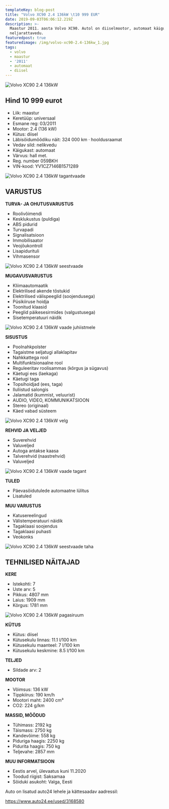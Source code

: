```yaml
---
templateKey: blog-post
title: "Volvo XC90 2.4 136kW \t10 999 EUR"
date: 2019-09-03T06:06:12.219Z
description: >-
  Maastur 2011. aasta Volvo XC90. Autol on diiselmootor, automaat käigukast ja
  neljarattavedu.
featuredpost: true
featuredimage: /img/volvo-xc90-2.4-136kw_1.jpg
tags:
  - volvo
  - maastur
  - '2011'
  - automaat
  - diisel
---
```

![Volvo XC90 2.4 136kW](/img/volvo-xc90-2.4-136kw_1.jpg "Volvo XC90 2.4 136kW")

## Hind 10 999 eurot

* Liik:	maastur
* Keretüüp:	universaal
* Esmane reg:	03/2011
* Mootor:	2.4 (136 kW)
* Kütus:	diisel
* Läbisõidumõõdiku näit:	324 000 km · hooldusraamat
* Vedav sild:	nelikvedu
* Käigukast:	automaat
* Värvus:	hall met.
* Reg. number	059BKH
* VIN-kood:	YV1CZ7146B1571289

![Volvo XC90 2.4 136kW tagantvaade](/img/volvo-xc90-2.4-136kw_2.jpg "Volvo XC90 2.4 136kW tagantvaade")

## VARUSTUS

**TURVA- JA OHUTUSVARUSTUS**

* Roolivõimendi
* Kesklukustus (puldiga)
* ABS pidurid
* Turvapadi
* Signalisatsioon
* Immobilisaator
* Veojõukontroll
* Lisapidurituli
* Vihmasensor

![Volvo XC90 2.4 136kW seestvaade](/img/volvo-xc90-2.4-136kw_3.jpg "Volvo XC90 2.4 136kW seestvaade")

**MUGAVUSVARUSTUS**

* Kliimaautomaatik
* Elektrilised akende tõstukid
* Elektrilised välispeeglid (soojendusega)
* Püsikiiruse hoidja
* Toonitud klaasid
* Peeglid päikesesirmides (valgustusega)
* Sisetemperatuuri näidik

![Volvo XC90 2.4 136kW vaade juhiistmele](/img/volvo-xc90-2.4-136kw_6.jpg "Volvo XC90 2.4 136kW vaade juhiistmele")

**SISUSTUS**

* Poolnahkpolster
* Tagaistme seljatugi allaklapitav
* Nahkkattega rool
* Multifunktsionaalne rool
* Reguleeritav roolisammas (kõrgus ja sügavus)
* Käetugi ees (laekaga)
* Käetugi taga
* Topsihoidjad (ees, taga)
* Iluliistud salongis
* Jalamatid (kummist, veluurist)
* AUDIO, VIDEO, KOMMUNIKATSIOON
* Stereo (originaal)
* Käed vabad süsteem

![Volvo XC90 2.4 136kW velg](/img/volvo-xc90-2.4-136kw_4.jpg "Volvo XC90 2.4 136kW velg")

**REHVID JA VELJED**

* Suverehvid
* Valuveljed
* Autoga antakse kaasa
* Talverehvid (naastrehvid)
* Valuveljed

![Volvo XC90 2.4 136kW vaade tagant](/img/volvo-xc90-2.4-136kw_5.jpg "Volvo XC90 2.4 136kW vaade tagant")

**TULED**

* Päevasõidutulede automaatne lülitus
* Lisatuled

**MUU VARUSTUS**

* Katusereelingud
* Välistemperatuuri näidik
* Tagaklaasi soojendus
* Tagaklaasi puhasti
* Veokonks

![Volvo XC90 2.4 136kW seestvaade taha](/img/volvo-xc90-2.4-136kw_7.jpg "Volvo XC90 2.4 136kW seestvaade taha")

## TEHNILISED NÄITAJAD

**KERE**

* Istekohti:	7
* Uste arv:	5
* Pikkus:	4807 mm
* Laius:	1909 mm
* Kõrgus:	1781 mm

![Volvo XC90 2.4 136kW pagasiruum](/img/volvo-xc90-2.4-136kw_8.jpg "Volvo XC90 2.4 136kW pagasiruum")

**KÜTUS**

* Kütus:	diisel
* Kütusekulu linnas:	11.1 l/100 km
* Kütusekulu maanteel:	7 l/100 km
* Kütusekulu keskmine:	8.5 l/100 km

**TELJED**

* Sildade arv:	2

**MOOTOR**

* Võimsus:	136 kW
* Tippkiirus:	190 km/h
* Mootori maht:	2400 cm³
* CO2:	224 g/km

**MASSID, MÕÕDUD**

* Tühimass:	2192 kg
* Täismass:	2750 kg
* Kandevõime:	558 kg
* Piduriga haagis:	2250 kg
* Pidurita haagis:	750 kg
* Teljevahe:	2857 mm

**MUU INFORMATSIOON**

* Eestis arvel, ülevaatus kuni 11.2020
* Toodud riigist: Saksamaa
* Sõiduki asukoht: Valga, Eesti

Auto on lisatud auto24 lehele ja kättesaadav aadressil:

<https://www.auto24.ee/used/3168580>
